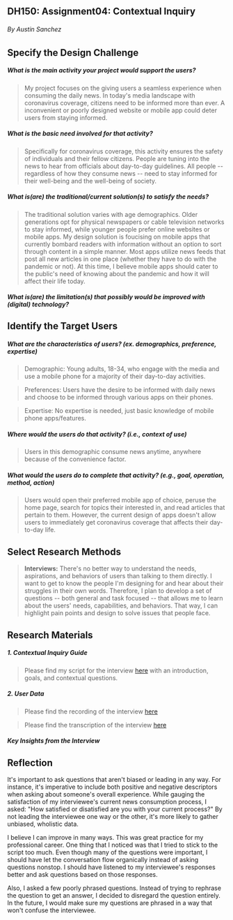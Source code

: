 ## DH150: Assignment04: Contextual Inquiry
###### By Austin Sanchez 

## Specify the Design Challenge
##### What is the main activity your project would support the users?
>My project focuses on the giving users a seamless experience when consuming the daily news. In today's media landscape with coronavirus coverage, citizens need to be informed more than ever. A inconvenient or poorly designed website or mobile app could deter users from staying informed.

##### What is the basic need involved for that activity?
>Specifically for coronavirus coverage, this activity ensures the safety of individuals and their fellow citizens. People are tuning into the news to hear from officials about day-to-day guidelines. All people -- regardless of how they consume news -- need to stay informed for their well-being and the well-being of society.

##### What is(are) the traditional/current solution(s) to satisfy the needs?
>The traditional solution varies with age demographics. Older generations opt for physical newspapers or cable television networks to stay informed, while younger people prefer online websites or mobile apps. My design solution is foucising on mobile apps that currently bombard readers with information without an option to sort through content in a simple manner. Most apps utilize news feeds that post all new articles in one place (whether they have to do with the pandemic or not). At this time, I believe mobile apps should cater to the public's need of knowing about the pandemic and how it will affect their life today.

##### What is(are) the limitation(s) that possibly would be improved with (digital) technology?
> 

## Identify the Target Users
##### What are the characteristics of users? (ex. demographics, preference, expertise) 
> Demographic: Young adults, 18-34, who engage with the media and use a mobile phone for a majority of their day-to-day activities. 

> Preferences: Users have the desire to be informed with daily news and choose to be informed through various apps on their phones.

> Expertise: No expertise is needed, just basic knowledge of mobile phone apps/features.

##### Where would the users do that activity? (i.e., context of use)
> Users in this demographic consume news anytime, anywhere because of the convenience factor.

##### What would the users do to complete that activity? (e.g., goal, operation, method, action)
> Users would open their preferred mobile app of choice, peruse the home page, search for topics their interested in, and read articles that pertain to them. However, the current design of apps doesn't allow users to immediately get coronavirus coverage that affects their day-to-day life. 

## Select Research Methods
>**Interviews:** There's no better way to understand the needs, aspirations, and behaviors of users than talking to them directly. I want to get to know the people I'm designing for and hear about their struggles in their own words. Therefore, I plan to develop a set of questions -- both general and task focused -- that allows me to learn about the users' needs, capabilities, and behaviors. That way, I can highlight pain points and design to solve issues that people face. 

## Research Materials

##### 1. Contextual Inquiry Guide
>Please find my script for the interview [here](https://docs.google.com/document/d/1FW0PHLvAcdpfHYb04ZC3WkeLExmC87vTrzogW7UZEuQ/edit?usp=sharing) with an introduction, goals, and contextual questions.

##### 2. User Data
>Please find the recording of the interview [here]()

>Please find the transcription of the interview [here]()

##### Key Insights from the Interview


## Reflection
It's important to ask questions that aren't biased or leading in any way. For instance, it's imperative to include both positive and negative descriptors when asking about someone's overall experience. While gauging the satisfaction of my interviewee's current news consumption process, I asked: "How satisfied or disatisfied are you with your current process?" By not leading the interviewee one way or the other, it's more likely to gather unbiased, wholistic data. 

I believe I can improve in many ways. This was great practice for my professional career. One thing that I noticed was that I tried to stick to the script too much. Even though many of the questions were important, I should have let the conversation flow organically instead of asking questions nonstop. I should have listened to my interviewee's responses better and ask questions based on those responses.

Also, I asked a few poorly phrased questions. Instead of trying to rephrase the question to get an answer, I decided to disregard the question entirely. In the future, I would make sure my questions are phrased in a way that won't confuse the interviewee.
